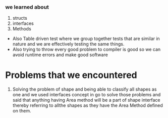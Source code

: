 ### we learned about 
1. structs
2. interfaces 
3. Methods 

- Also Table driven test where we group together tests that are similar in nature and we are effectively testing the same things.
- Also trying to throw every good problem to compiler is good so we can avoid runtime errors and make good software 

# Problems that we encountered 
1. Solving the problem of shape and being able to classify all shapes as one and we used interfaces concept in go to solve those problems 
and said that anything having Area method will be a part of shape interface thereby referring to allthe shapes as they have the Area Method defined on them.

